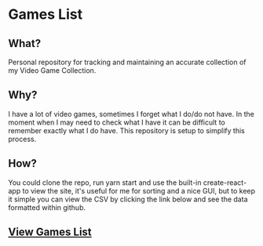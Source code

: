 # Games List
## What?
Personal repository for tracking and maintaining an accurate collection of my Video Game Collection.

## Why?
I have a lot of video games, sometimes I forget what I do/do not have. In the moment when I may need to check what I have it can be difficult to remember exactly what I do have. This repository is setup to simplify this process.

## How?
You could clone the repo, run yarn start and use the built-in create-react-app to view the site, it's useful for me for sorting and a nice GUI, but to keep it simple you can view the CSV by clicking the link below and see the data formatted within github.



## [View Games List](https://github.com/YourWishes/Games-List/blob/master/public/data.csv)
